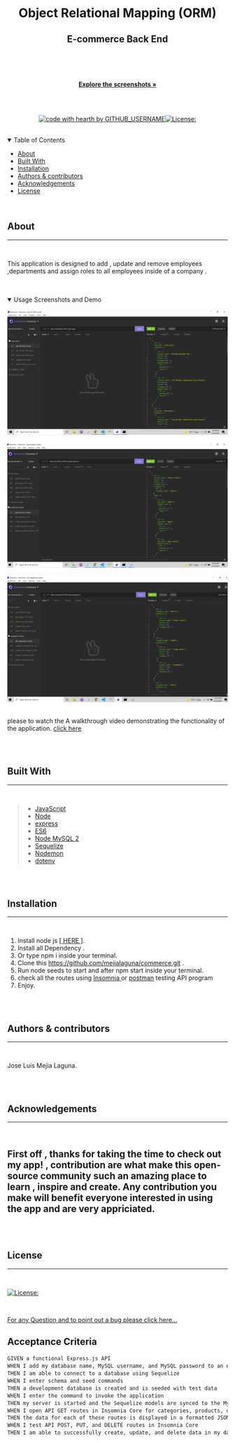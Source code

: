 
 <br/>
  <br/>
  
  <div align="center">
  
  <h1>  Object Relational Mapping (ORM)<br> </h1>
  <h2>E-commerce Back End</h2>

  <br/>
  <br/>
  <br/>
  
  <a href="#about"><strong>Explore the screenshots »</strong></a>
  <br/>
  <br/>
  
  </div>
  
  
  
  <div align="center">
  <br/>
  
  [![code with hearth by GITHUB_USERNAME](https://img.shields.io/badge/%3C%2F%3E%20with%20%E2%99%A5%20by-GITHUB_mejialaguna-ff1414.svg?style=flat-square)](https://github.com/mejialaguna/commerce.git)[![License:](https://img.shields.io/badge/License-MPL%202.0-brightgreen.svg)](https://opensource.org/licenses/MPL-2.0)
    
  </div>
  
  <br/>
  
  <details open="open">
  <summary>Table of Contents</summary>
  
  - [About](#about)
  - [Built With](#built-with)
  - [Installation](#installation)
  - [Authors & contributors](#authors--contributors)
  - [Acknowledgements](#Acknowledgements)
  - [License](#License) 
  
  </details>  
  
  <br/>
  
  ## About
  ---

  <br/>

  This application is designed to add , update and remove employees ,departments and assign roles to all employees inside of a company . 
  
  <br/>
  <br/>

  <details open="open">
  <summary>Usage Screenshots and Demo</summary>

  <br/> 
  
  <img src="img/img-1.png"/> 
  <br/>
  <br/>
  <img src="img/img-2.png"/>
  <br/>
  <br/>
  <img src="img/img-3.png">

  <br>
  <br>

  please to watch the A walkthrough video demonstrating the functionality of the application. <a href= "https://www.awesomescreenshot.com/video/5198646?key=d462621e857dedbab74c52a9be87a53a">click here </a>
  
  </details>
  
  <br/>
  <br/>
  
  
  ## Built With
  ---

  <br/>

 
 >*  <a href="https://developer.mozilla.org/en-US/docs/Mozilla/Add-ons/WebExtensions/API">JavaScript</a>
 >*  <a href="https://nodejs.org/en/">Node</a>
  >*  <a href="https://www.tutorialspoint.com/nodejs/nodejs_express_framework.htm">express</a>
 >*  <a href="https://www.w3schools.com/js/js_es6.asp">ES6</a>
 >*  <a href="https://www.npmjs.com/package/mysql2">Node MySQL 2</a>
 >*  <a href="https://sequelize.org/v3/">Sequelize</a>
 >*  <a href="https://www.npmjs.com/package/nodemon">Nodemon</a>
 >*  <a href="https://www.npmjs.com/package/dotenv">dotenv</a>



  
  
  <br/>
  <br/>
  
  ##  Installation
  ---

  <br/>
  
   1. Install node js <a href="https://nodejs.org/en/"> [ HERE ]</a>. 
   2. Install all Dependency .
   3. Or type npm i inside your terminal.   
   3. Clone this https://github.com/mejialaguna/commerce.git .
   4. Run node seeds to start and after npm start inside your terminal. 
   5. check all the routes using <a href="https://insomnia.rest/download" > Insomnia </a> or <a href="https://www.postman.com/">postman</a> testing API program
   7. Enjoy.

  <br/>
  <br/>
  
  
  ##  Authors & contributors
  ---

  <br/>
   
  Jose Luis Mejia Laguna.
  
  <br/>
  <br/>
  
  ## Acknowledgements
  ---

  <br/>

  First off , thanks for taking the time to check out my app! , contribution are what make this open-source community such an amazing place to learn , inspire and create. Any contribution you make will benefit everyone interested in using the app and are very appriciated.
  ---

  <br/>
  <br/>
  
  ## License
  ---
  <br/>

  [![License:](https://img.shields.io/badge/License-MPL%202.0-brightgreen.svg)](https://opensource.org/licenses/MPL-2.0)

  <br/>

  
  
  <a href="https://github.com/mejialaguna/commerce/issues/1">For any Question and to point out a bug please click here...</a>

## Acceptance Criteria

```md
GIVEN a functional Express.js API
WHEN I add my database name, MySQL username, and MySQL password to an environment variable file
THEN I am able to connect to a database using Sequelize
WHEN I enter schema and seed commands
THEN a development database is created and is seeded with test data
WHEN I enter the command to invoke the application
THEN my server is started and the Sequelize models are synced to the MySQL database
WHEN I open API GET routes in Insomnia Core for categories, products, or tags
THEN the data for each of these routes is displayed in a formatted JSON
WHEN I test API POST, PUT, and DELETE routes in Insomnia Core
THEN I am able to successfully create, update, and delete data in my database
```
